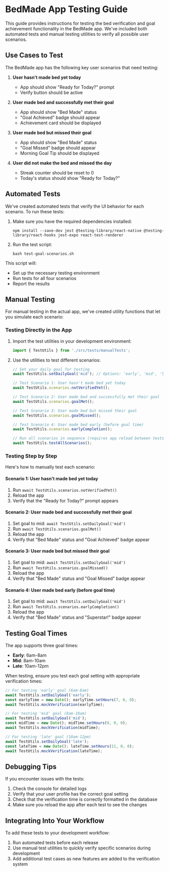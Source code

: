 # BedMade App Testing Guide

This guide provides instructions for testing the bed verification and goal achievement functionality in the BedMade app. We've included both automated tests and manual testing utilities to verify all possible user scenarios.

## Use Cases to Test

The BedMade app has the following key user scenarios that need testing:

1. **User hasn't made bed yet today**
   - App should show "Ready for Today?" prompt
   - Verify button should be active

2. **User made bed and successfully met their goal**
   - App should show "Bed Made" status
   - "Goal Achieved" badge should appear
   - Achievement card should be displayed

3. **User made bed but missed their goal**
   - App should show "Bed Made" status
   - "Goal Missed" badge should appear
   - Morning Goal Tip should be displayed

4. **User did not make the bed and missed the day**
   - Streak counter should be reset to 0
   - Today's status should show "Ready for Today?"

## Automated Tests

We've created automated tests that verify the UI behavior for each scenario. To run these tests:

1. Make sure you have the required dependencies installed:
   ```
   npm install --save-dev jest @testing-library/react-native @testing-library/react-hooks jest-expo react-test-renderer
   ```

2. Run the test script:
   ```
   bash test-goal-scenarios.sh
   ```

This script will:
- Set up the necessary testing environment
- Run tests for all four scenarios
- Report the results

## Manual Testing

For manual testing in the actual app, we've created utility functions that let you simulate each scenario:

### Testing Directly in the App

1. Import the test utilities in your development environment:
   ```javascript
   import { TestUtils } from './src/tests/manualTests';
   ```

2. Use the utilities to test different scenarios:

   ```javascript
   // Set your daily goal for testing
   await TestUtils.setDailyGoal('mid'); // Options: 'early', 'mid', 'late'
   
   // Test Scenario 1: User hasn't made bed yet today
   await TestUtils.scenarios.notVerifiedYet();
   
   // Test Scenario 2: User made bed and successfully met their goal
   await TestUtils.scenarios.goalMet();
   
   // Test Scenario 3: User made bed but missed their goal
   await TestUtils.scenarios.goalMissed();
   
   // Test Scenario 4: User made bed early (before goal time)
   await TestUtils.scenarios.earlyCompletion();
   
   // Run all scenarios in sequence (requires app reload between tests)
   await TestUtils.testAllScenarios();
   ```

### Testing Step by Step

Here's how to manually test each scenario:

#### Scenario 1: User hasn't made bed yet today
1. Run `await TestUtils.scenarios.notVerifiedYet()`
2. Reload the app
3. Verify that the "Ready for Today?" prompt appears

#### Scenario 2: User made bed and successfully met their goal
1. Set goal to mid: `await TestUtils.setDailyGoal('mid')`
2. Run `await TestUtils.scenarios.goalMet()`
3. Reload the app
4. Verify that "Bed Made" status and "Goal Achieved" badge appear

#### Scenario 3: User made bed but missed their goal
1. Set goal to mid: `await TestUtils.setDailyGoal('mid')`
2. Run `await TestUtils.scenarios.goalMissed()`
3. Reload the app
4. Verify that "Bed Made" status and "Goal Missed" badge appear

#### Scenario 4: User made bed early (before goal time)
1. Set goal to mid: `await TestUtils.setDailyGoal('mid')`
2. Run `await TestUtils.scenarios.earlyCompletion()`
3. Reload the app
4. Verify that "Bed Made" status and "Superstar!" badge appear

## Testing Goal Times

The app supports three goal times:

- **Early**: 6am-8am
- **Mid**: 8am-10am
- **Late**: 10am-12pm

When testing, ensure you test each goal setting with appropriate verification times:

```javascript
// For testing 'early' goal (6am-8am)
await TestUtils.setDailyGoal('early');
const earlyTime = new Date(); earlyTime.setHours(7, 0, 0);
await TestUtils.mockVerification(earlyTime);

// For testing 'mid' goal (8am-10am)
await TestUtils.setDailyGoal('mid');
const midTime = new Date(); midTime.setHours(9, 0, 0);
await TestUtils.mockVerification(midTime);

// For testing 'late' goal (10am-12pm)
await TestUtils.setDailyGoal('late');
const lateTime = new Date(); lateTime.setHours(11, 0, 0);
await TestUtils.mockVerification(lateTime);
```

## Debugging Tips

If you encounter issues with the tests:

1. Check the console for detailed logs
2. Verify that your user profile has the correct goal setting
3. Check that the verification time is correctly formatted in the database
4. Make sure you reload the app after each test to see the changes

## Integrating Into Your Workflow

To add these tests to your development workflow:

1. Run automated tests before each release
2. Use manual test utilities to quickly verify specific scenarios during development
3. Add additional test cases as new features are added to the verification system 